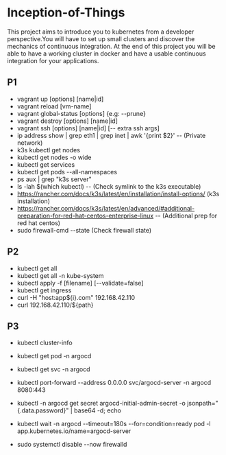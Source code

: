# Inception-of-Things
This project aims to introduce you to kubernetes from a developer perspective.You will have to set up small clusters and discover the mechanics of continuous integration. At the end of this project you will be able to have a working cluster in docker and have a usable continuous integration for your applications.

## P1
- vagrant up [options] [name|id]
- vagrant reload [vm-name]
- vagrant global-status [options] {e.g: --prune}
- vagrant destroy [options] [name|id]
- vagrant ssh [options] [name|id] [-- extra ssh args]
- ip address show | grep eth1 | grep inet | awk '{print $2}' -- (Private network)
- k3s kubectl get nodes
- kubectl get nodes -o wide
- kubectl get services
- kubectl get pods --all-namespaces
- ps aux | grep "k3s server"
- ls -lah $(which kubectl) -- (Check symlink to the k3s executable)
- https://rancher.com/docs/k3s/latest/en/installation/install-options/ (k3s installation)
- https://rancher.com/docs/k3s/latest/en/advanced/#additional-preparation-for-red-hat-centos-enterprise-linux -- (Additional prep for red hat centos)
- sudo firewall-cmd --state (Check firewall state)

## P2
- kubectl get all
- kubectl get all -n kube-system
- kubectl apply -f [filename] [--validate=false]
- kubectl get ingress
- curl -H "host:app${i}.com" 192.168.42.110
- curl 192.168.42.110/${path}

## P3
- kubectl cluster-info
- kubectl get pod -n argocd
- kubectl get svc -n argocd
- kubectl port-forward --address 0.0.0.0 svc/argocd-server -n argocd 8080:443
- kubectl -n argocd get secret argocd-initial-admin-secret -o jsonpath="{.data.password}" | base64 -d; echo
- kubectl wait -n argocd --timeout=180s --for=condition=ready pod -l app.kubernetes.io/name=argocd-server

- sudo systemctl disable --now firewalld
